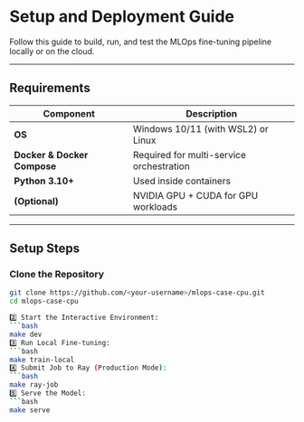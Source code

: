 #  Setup and Deployment Guide

Follow this guide to build, run, and test the MLOps fine-tuning pipeline locally or on the cloud.

---

##  Requirements

| **Component** | **Description** |
|----------------|-----------------|
| **OS** | Windows 10/11 (with WSL2) or Linux |
| **Docker & Docker Compose** | Required for multi-service orchestration |
| **Python 3.10+** | Used inside containers |
| **(Optional)** | NVIDIA GPU + CUDA for GPU workloads |

---

##  Setup Steps

###  Clone the Repository
```bash
git clone https://github.com/<your-username>/mlops-case-cpu.git
cd mlops-case-cpu

2️⃣ Start the Interactive Environment:
```bash
make dev
3️⃣ Run Local Fine-tuning:
```bash
make train-local
4️⃣ Submit Job to Ray (Production Mode):
```bash
make ray-job
5️⃣ Serve the Model:
```bash
make serve
